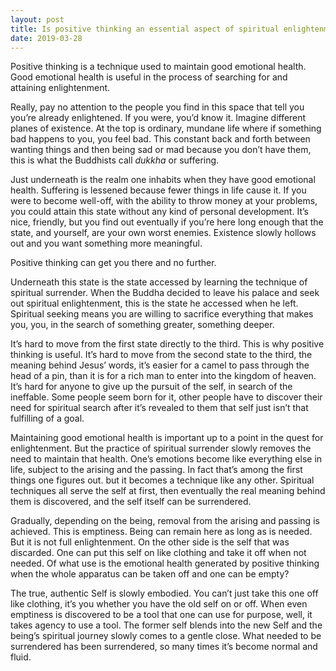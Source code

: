 ```yaml
---
layout: post
title: Is positive thinking an essential aspect of spiritual enlightenment?
date: 2019-03-28
---
```


<p>Positive thinking is a technique used to maintain good emotional health. Good emotional health is useful in the process of searching for and attaining enlightenment.</p><p>Really, pay no attention to the people you find in this space that tell you you’re already enlightened. If you were, you’d know it. Imagine different planes of existence. At the top is ordinary, mundane life where if something bad happens to you, you feel bad. This constant back and forth between wanting things and then being sad or mad because you don’t have them, this is what the Buddhists call <i>dukkha</i> or suffering.</p><p>Just underneath is the realm one inhabits when they have good emotional health. Suffering is lessened because fewer things in life cause it. If you were to become well-off, with the ability to throw money at your problems, you could attain this state without any kind of personal development. It’s nice, friendly, but you find out eventually if you’re here long enough that the state, and yourself, are your own worst enemies. Existence slowly hollows out and you want something more meaningful.</p><p>Positive thinking can get you there and no further.</p><p>Underneath this state is the state accessed by learning the technique of spiritual surrender. When the Buddha decided to leave his palace and seek out spiritual enlightenment, this is the state he accessed when he left. Spiritual seeking means you are willing to sacrifice everything that makes you, you, in the search of something greater, something deeper.</p><p>It’s hard to move from the first state directly to the third. This is why positive thinking is useful. It’s hard to move from the second state to the third, the meaning behind Jesus’ words, it’s easier for a camel to pass through the head of a pin, than it is for a rich man to enter into the kingdom of heaven. It’s hard for anyone to give up the pursuit of the self, in search of the ineffable. Some people seem born for it, other people have to discover their need for spiritual search after it’s revealed to them that self just isn’t that fulfilling of a goal.</p><p>Maintaining good emotional health is important up to a point in the quest for enlightenment. But the practice of spiritual surrender slowly removes the need to maintain that health. One’s emotions become like everything else in life, subject to the arising and the passing. In fact that’s among the first things one figures out. but it becomes a technique like any other. Spiritual techniques all serve the self at first, then eventually the real meaning behind them is discovered, and the self itself can be surrendered.</p><p>Gradually, depending on the being, removal from the arising and passing is achieved. This is emptiness. Being can remain here as long as is needed. But it is not full enlightenment. On the other side is the self that was discarded. One can put this self on like clothing and take it off when not needed. Of what use is the emotional health generated by positive thinking when the whole apparatus can be taken off and one can be empty?</p><p>The true, authentic Self is slowly embodied. You can’t just take this one off like clothing, it’s you whether you have the old self on or off. When even emptiness is discovered to be a tool that one can use for purpose, well, it takes agency to use a tool. The former self blends into the new Self and the being’s spiritual journey slowly comes to a gentle close. What needed to be surrendered has been surrendered, so many times it’s become normal and fluid.</p>
